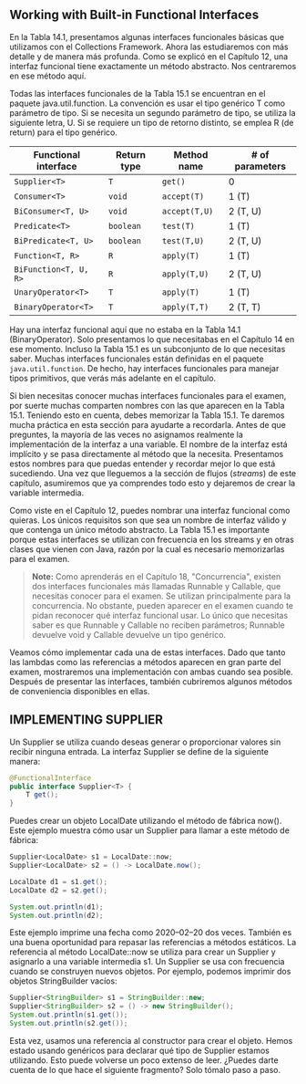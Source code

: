 
## Working with Built‐in Functional Interfaces
En la Tabla 14.1, presentamos algunas interfaces funcionales básicas que utilizamos con el Collections Framework. Ahora las estudiaremos con más detalle y de manera más profunda. Como se explicó en el Capítulo 12, una interfaz funcional tiene exactamente un método abstracto. Nos centraremos en ese método aquí.

Todas las interfaces funcionales de la Tabla 15.1 se encuentran en el paquete java.util.function. La convención es usar el tipo genérico T como parámetro de tipo. Si se necesita un segundo parámetro de tipo, se utiliza la siguiente letra, U. Si se requiere un tipo de retorno distinto, se emplea R (de return) para el tipo genérico.


| Functional interface     | Return type | Method name    | # of parameters |
|--------------------------|------------|----------------|-----------------|
| `Supplier<T>`            | `T`        | `get()`        | 0               |
| `Consumer<T>`            | `void`     | `accept(T)`    | 1 (T)           |
| `BiConsumer<T, U>`       | `void`     | `accept(T,U)`  | 2 (T, U)        |
| `Predicate<T>`           | `boolean`  | `test(T)`      | 1 (T)           |
| `BiPredicate<T, U>`      | `boolean`  | `test(T,U)`    | 2 (T, U)        |
| `Function<T, R>`         | `R`        | `apply(T)`     | 1 (T)           |
| `BiFunction<T, U, R>`    | `R`        | `apply(T,U)`   | 2 (T, U)        |
| `UnaryOperator<T>`       | `T`        | `apply(T)`     | 1 (T)           |
| `BinaryOperator<T>`      | `T`        | `apply(T,T)`   | 2 (T, T)        |


Hay una interfaz funcional aquí que no estaba en la Tabla 14.1 (BinaryOperator). Solo presentamos lo que necesitabas en el Capítulo 14 en ese momento. Incluso la Tabla 15.1 es un subconjunto de lo que necesitas saber. Muchas interfaces funcionales están definidas en el paquete `java.util.function`. De hecho, hay interfaces funcionales para manejar tipos primitivos, que verás más adelante en el capítulo.

Si bien necesitas conocer muchas interfaces funcionales para el examen, por suerte muchas comparten nombres con las que aparecen en la Tabla 15.1. Teniendo esto en cuenta, debes memorizar la Tabla 15.1. Te daremos mucha práctica en esta sección para ayudarte a recordarla. Antes de que preguntes, la mayoría de las veces no asignamos realmente la implementación de la interfaz a una variable. El nombre de la interfaz está implícito y se pasa directamente al método que la necesita. Presentamos estos nombres para que puedas entender y recordar mejor lo que está sucediendo. Una vez que lleguemos a la sección de flujos (*streams*) de este capítulo, asumiremos que ya comprendes todo esto y dejaremos de crear la variable intermedia.

Como viste en el Capítulo 12, puedes nombrar una interfaz funcional como quieras. Los únicos requisitos son que sea un nombre de interfaz válido y que contenga un único método abstracto. La Tabla 15.1 es importante porque estas interfaces se utilizan con frecuencia en los streams y en otras clases que vienen con Java, razón por la cual es necesario memorizarlas para el examen.

> **Note:** Como aprenderás en el Capítulo 18, "Concurrencia", existen dos interfaces funcionales más llamadas Runnable y Callable, que necesitas conocer para el examen. Se utilizan principalmente para la concurrencia. No obstante, pueden aparecer en el examen cuando te pidan reconocer qué interfaz funcional usar. Lo único que necesitas saber es que Runnable y Callable no reciben parámetros; Runnable devuelve void y Callable devuelve un tipo genérico.

Veamos cómo implementar cada una de estas interfaces. Dado que tanto las lambdas como las referencias a métodos aparecen en gran parte del examen, mostraremos una implementación con ambas cuando sea posible. Después de presentar las interfaces, también cubriremos algunos métodos de conveniencia disponibles en ellas.

## IMPLEMENTING SUPPLIER

Un Supplier se utiliza cuando deseas generar o proporcionar valores sin recibir ninguna entrada. La interfaz Supplier se define de la siguiente manera:

```java
@FunctionalInterface
public interface Supplier<T> {
    T get();
}
```

Puedes crear un objeto LocalDate utilizando el método de fábrica now(). Este ejemplo muestra cómo usar un Supplier para llamar a este método de fábrica:

```java
Supplier<LocalDate> s1 = LocalDate::now;
Supplier<LocalDate> s2 = () -> LocalDate.now();

LocalDate d1 = s1.get();
LocalDate d2 = s2.get();

System.out.println(d1);
System.out.println(d2);
```

Este ejemplo imprime una fecha como 2020–02–20 dos veces. También es una buena oportunidad para repasar las referencias a métodos estáticos. La referencia al método LocalDate::now se utiliza para crear un Supplier y asignarlo a una variable intermedia s1. Un Supplier se usa con frecuencia cuando se construyen nuevos objetos. Por ejemplo, podemos imprimir dos objetos StringBuilder vacíos:

```java
Supplier<StringBuilder> s1 = StringBuilder::new;
Supplier<StringBuilder> s2 = () -> new StringBuilder();
System.out.println(s1.get());
System.out.println(s2.get());
```

Esta vez, usamos una referencia al constructor para crear el objeto. Hemos estado usando genéricos para declarar qué tipo de Supplier estamos utilizando. Esto puede volverse un poco extenso de leer. ¿Puedes darte cuenta de lo que hace el siguiente fragmento? Solo tómalo paso a paso.
